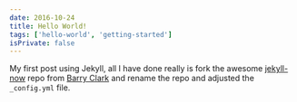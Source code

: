 ```yaml
---
date: 2016-10-24
title: Hello World!
tags: ['hello-world', 'getting-started']
isPrivate: false
---
```


My first post using Jekyll, all I have done really is fork the awesome
[jekyll-now] repo from [Barry Clark] and rename the repo and adjusted the
`_config.yml` file.

<!-- Links -->

[jekyll-now]: https://github.com/barryclark/jekyll-now
[barry clark]: https://github.com/barryclark

<!--
Restored from
https://github.com/spences10/blog.scottspence.me/commit/991bf65f452cd6cb385605c5c8ccd7a4250ec9bc
 -->
